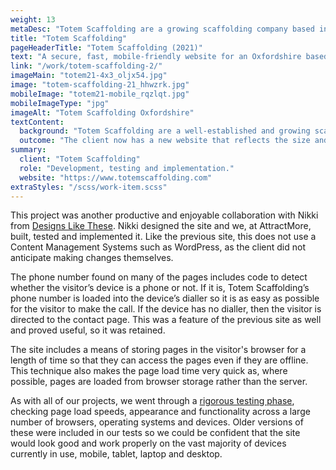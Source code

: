 ```yaml
---
weight: 13
metaDesc: "Totem Scaffolding are a growing scaffolding company based in Oxfordshire. Their new website reflects the professionalism, scale and nature of the company."
title: "Totem Scaffolding"
pageHeaderTitle: "Totem Scaffolding (2021)"
text: "A secure, fast, mobile-friendly website for an Oxfordshire based scaffolding company. Technically, this is a straightforward site but the design is modern and clear to showcase the capabilities, size and professionalism of this company. The site is implemented on especially fast hosting and is built so that it can still work even if the site visitor is offline."
link: "/work/totem-scaffolding-2/"
imageMain: "totem21-4x3_oljx54.jpg"
image: "totem-scaffolding-21_hhwzrk.jpg"
mobileImage: "totem21-mobile_rqzlqt.jpg"
mobileImageType: "jpg"
imageAlt: "Totem Scaffolding Oxfordshire"
textContent:
  background: "Totem Scaffolding are a well-established and growing scaffolding company based in Oxfordshire. We built their previous website a number of years ago and, in the intervening time, the company has grown substantially and contacted us regarding a new site that would reflect the nature of the expanded organisation."
  outcome: "The client now has a new website that reflects the size and professionalism of the company."
summary:
  client: "Totem Scaffolding"
  role: "Development, testing and implementation."
  website: "https://www.totemscaffolding.com"
extraStyles: "/scss/work-item.scss"
---
```


This project was another productive and enjoyable collaboration with Nikki from [Designs Like These](https://www.designslikethese.co.uk/). Nikki designed the site and we, at AttractMore, built, tested and implemented it. Like the previous site, this does not use a Content Management Systems such as WordPress, as the client did not anticipate making changes themselves.

The phone number found on many of the pages includes code to detect whether the visitor’s device is a phone or not. If it is, Totem Scaffolding’s phone number is loaded into the device’s dialler so it is as easy as possible for the visitor to make the call. If the device has no dialler, then the visitor is directed to the contact page. This was a feature of the previous site as well and proved useful, so it was retained.

The site includes a means of storing pages in the visitor's browser for a length of time so that they can access the pages even if they are offline. This technique also makes the page load time very quick as, where possible, pages are loaded from browser storage rather than the server.

As with all of our projects, we went through a [rigorous testing phase](/services/website-creation/web-development-website-testing/), checking page load speeds, appearance and functionality across a large number of browsers, operating systems and devices. Older versions of these were included in our tests so we could be confident that the site would look good and work properly on the vast majority of devices currently in use, mobile, tablet, laptop and desktop.
